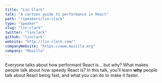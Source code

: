 ```yaml
---
title: "Lin Clark"
talk: "A cartoon guide to performance in React"
path: "/speakers/lin-clark"
type: "speaker"
slug: "lin-clark"
twitter: "linclark"
github: "linclark"
website: "http://lin-clark.com/"
companyWebsite: "https://www.mozilla.org"
company: "Mozilla"
---
```


<p>Everyone talks about how performant React is... but why? What makes  people talk about how speedy React is? In this talk, you'll learn <strong>why</strong> people talk about React being fast, and what you can do to make it faster.</p>